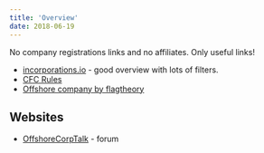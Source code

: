 ```yaml
---
title: 'Overview'
date: 2018-06-19
---
```


No company registrations links and no affiliates. Only useful links!

* [incorporations.io](http://incorporations.io/) - good overview with lots of filters.
* [CFC Rules](https://www.freedomsurfer.com/cfc/)
* [Offshore company by flagtheory](https://flagtheory.com/offshore-company/)

## Websites

* [OffshoreCorpTalk](https://www.offshorecorptalk.com/) - forum
